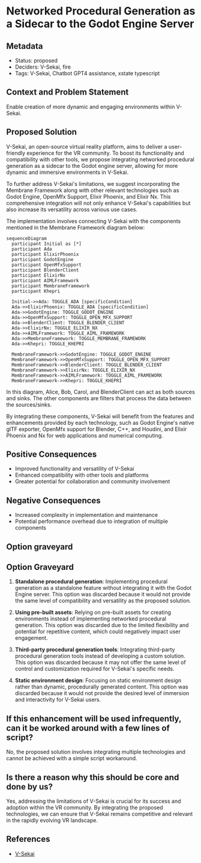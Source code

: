 # Networked Procedural Generation as a Sidecar to the Godot Engine Server

## Metadata

- Status: proposed
- Deciders: V-Sekai, fire
- Tags: V-Sekai, Chatbot GPT4 assistance, xstate typescript

## Context and Problem Statement

Enable creation of more dynamic and engaging environments within V-Sekai.

## Proposed Solution

V-Sekai, an open-source virtual reality platform, aims to deliver a user-friendly experience for the VR community. To boost its functionality and compatibility with other tools, we propose integrating networked procedural generation as a sidecar to the Godot engine server, allowing for more dynamic and immersive environments in V-Sekai.

To further address V-Sekai's limitations, we suggest incorporating the Membrane Framework along with other relevant technologies such as Godot Engine, OpenMfx Support, Elixir Phoenix, and Elixir Nx. This comprehensive integration will not only enhance V-Sekai's capabilities but also increase its versatility across various use cases.

The implementation involves connecting V-Sekai with the components mentioned in the Membrane Framework diagram below:

```mermaid
sequenceDiagram
  participant Initial as [*]
  participant Ada
  participant ElixirPhoenix
  participant GodotEngine
  participant OpenMfxSupport
  participant BlenderClient
  participant ElixirNx
  participant AIMLFramework
  participant MembraneFramework
  participant Khepri

  Initial->>Ada: TOGGLE_ADA [specificCondition]
  Ada->>ElixirPhoenix: TOGGLE_ADA [specificCondition]
  Ada->>GodotEngine: TOGGLE_GODOT_ENGINE
  Ada->>OpenMfxSupport: TOGGLE_OPEN_MFX_SUPPORT
  Ada->>BlenderClient: TOGGLE_BLENDER_CLIENT
  Ada->>ElixirNx: TOGGLE_ELIXIR_NX
  Ada->>AIMLFramework: TOGGLE_AIML_FRAMEWORK
  Ada->>MembraneFramework: TOGGLE_MEMBRANE_FRAMEWORK
  Ada->>Khepri: TOGGLE_KHEPRI

  MembraneFramework->>GodotEngine: TOGGLE_GODOT_ENGINE
  MembraneFramework->>OpenMfxSupport: TOGGLE_OPEN_MFX_SUPPORT
  MembraneFramework->>BlenderClient: TOGGLE_BLENDER_CLIENT
  MembraneFramework->>ElixirNx: TOGGLE_ELIXIR_NX
  MembraneFramework->>AIMLFramework: TOGGLE_AIML_FRAMEWORK
  MembraneFramework->>Khepri: TOGGLE_KHEPRI
```

In this diagram, Alice, Bob, Carol, and BlenderClient can act as both sources and sinks. The other components are filters that process the data between the sources/sinks.

By integrating these components, V-Sekai will benefit from the features and enhancements provided by each technology, such as Godot Engine's native glTF exporter, OpenMfx support for Blender, C++, and Houdini, and Elixir Phoenix and Nx for web applications and numerical computing.

## Positive Consequences

- Improved functionality and versatility of V-Sekai
- Enhanced compatibility with other tools and platforms
- Greater potential for collaboration and community involvement

## Negative Consequences

- Increased complexity in implementation and maintenance
- Potential performance overhead due to integration of multiple components

## Option graveyard

## Option Graveyard

1. **Standalone procedural generation**: Implementing procedural generation as a standalone feature without integrating it with the Godot Engine server. This option was discarded because it would not provide the same level of compatibility and versatility as the proposed solution.

2. **Using pre-built assets**: Relying on pre-built assets for creating environments instead of implementing networked procedural generation. This option was discarded due to the limited flexibility and potential for repetitive content, which could negatively impact user engagement.

3. **Third-party procedural generation tools**: Integrating third-party procedural generation tools instead of developing a custom solution. This option was discarded because it may not offer the same level of control and customization required for V-Sekai's specific needs.

4. **Static environment design**: Focusing on static environment design rather than dynamic, procedurally generated content. This option was discarded because it would not provide the desired level of immersion and interactivity for V-Sekai users.

## If this enhancement will be used infrequently, can it be worked around with a few lines of script?

No, the proposed solution involves integrating multiple technologies and cannot be achieved with a simple script workaround.

## Is there a reason why this should be core and done by us?

Yes, addressing the limitations of V-Sekai is crucial for its success and adoption within the VR community. By integrating the proposed technologies, we can ensure that V-Sekai remains competitive and relevant in the rapidly evolving VR landscape.

## References

- [V-Sekai](https://v-sekai.org/)
